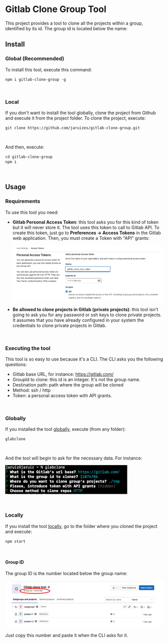 # Gitlab Clone Group Tool

This project provides a tool to clone all the projects within a group, identified by its id. The group id is located below 
the name:


## Install

### Global (Recommended)
To install this tool, execute this command:

```
npm i gitlab-clone-group -g
```

<br />


### Local
If you don't want to install the tool globally, clone the project from Github and execute it from the project folder.
To clone the project, execute:

```
git clone https://github.com/jaruizes/gitlab-clone-group.git
```

<br />


And then, execute:

```
cd gitlab-clone-group
npm i
```

<br />


## Usage

### Requirements
To use this tool you need:

- **Gitlab Personal Access Token**: this tool asks you for this kind of token but it will never store it. The tool uses this token 
  to call to Gitlab API. To create this token, just go to **Preferences -> Access Tokens** in the Gitlab web application. Then,
  you must create a Token with "API" grants:

  ![gitlab_access_token](./doc/img/gitlab_access_token.png)

- **Be allowed to clone projects in Gitlab (private projects)**: this tool isn't going to ask you for any password or ssh keys to clone private
  projects. It assumes that you have already configured in your system the credentials to clone private projects in Gitlab.

<br />

### Executing the tool
This tool is so easy to use because it's a CLI. The CLI asks you the following questions:

- Gitlab base URL, for instance: https://gitlab.com/
- GroupId to clone: this id is an integer. It's not the group name.
- Destination path: path where the group will be cloned
- Method: ssh / http
- Token: a personal access token with API grants.

<br />

### Globally
If you installed the tool [globally](#global-(recommended)), execute (from any folder):

```
glabclone
```

<br />

And the tool will begin to ask for the necessary data. For instance:

![gitlab_access_token](./doc/img/cli.png)

<br />

### Locally
If you install the tool [locally](#local), go to the folder where you cloned the project and execute:

```
npm start
```

<br />

#### Group ID

The group ID is the number located below the group name:

![group id](./doc/img/group_id.png)

Just copy this number and paste it when the CLI asks for it.
